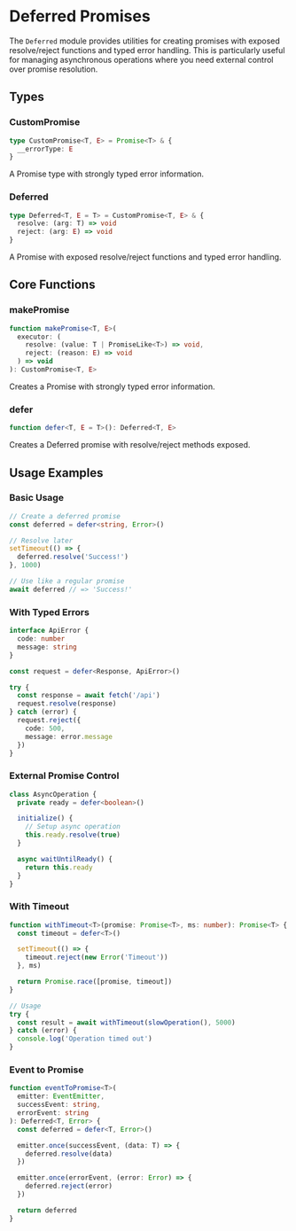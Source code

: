 # Deferred Promises

The `Deferred` module provides utilities for creating promises with exposed resolve/reject functions and typed error handling. This is particularly useful for managing asynchronous operations where you need external control over promise resolution.

## Types

### CustomPromise
```typescript
type CustomPromise<T, E> = Promise<T> & {
  __errorType: E
}
```
A Promise type with strongly typed error information.

### Deferred
```typescript
type Deferred<T, E = T> = CustomPromise<T, E> & {
  resolve: (arg: T) => void
  reject: (arg: E) => void
}
```
A Promise with exposed resolve/reject functions and typed error handling.

## Core Functions

### makePromise
```typescript
function makePromise<T, E>(
  executor: (
    resolve: (value: T | PromiseLike<T>) => void,
    reject: (reason: E) => void
  ) => void
): CustomPromise<T, E>
```

Creates a Promise with strongly typed error information.

### defer
```typescript
function defer<T, E = T>(): Deferred<T, E>
```

Creates a Deferred promise with resolve/reject methods exposed.

## Usage Examples

### Basic Usage

```typescript
// Create a deferred promise
const deferred = defer<string, Error>()

// Resolve later
setTimeout(() => {
  deferred.resolve('Success!')
}, 1000)

// Use like a regular promise
await deferred // => 'Success!'
```

### With Typed Errors

```typescript
interface ApiError {
  code: number
  message: string
}

const request = defer<Response, ApiError>()

try {
  const response = await fetch('/api')
  request.resolve(response)
} catch (error) {
  request.reject({
    code: 500,
    message: error.message
  })
}
```

### External Promise Control

```typescript
class AsyncOperation {
  private ready = defer<boolean>()

  initialize() {
    // Setup async operation
    this.ready.resolve(true)
  }

  async waitUntilReady() {
    return this.ready
  }
}
```

### With Timeout

```typescript
function withTimeout<T>(promise: Promise<T>, ms: number): Promise<T> {
  const timeout = defer<T>()

  setTimeout(() => {
    timeout.reject(new Error('Timeout'))
  }, ms)

  return Promise.race([promise, timeout])
}

// Usage
try {
  const result = await withTimeout(slowOperation(), 5000)
} catch (error) {
  console.log('Operation timed out')
}
```

### Event to Promise

```typescript
function eventToPromise<T>(
  emitter: EventEmitter,
  successEvent: string,
  errorEvent: string
): Deferred<T, Error> {
  const deferred = defer<T, Error>()

  emitter.once(successEvent, (data: T) => {
    deferred.resolve(data)
  })

  emitter.once(errorEvent, (error: Error) => {
    deferred.reject(error)
  })

  return deferred
}
```
